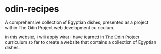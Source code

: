 # odin-recipes

A comprehensive collection of Egyptian dishes, presented as a project within The Odin Project web development curriculum.

In this website, I will apply what I have learned in [The Odin Project](theodinproject.com) curriculum so far to create a website that contains a collection of Egyptian dishes.